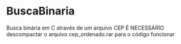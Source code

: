 # BuscaBinaria
Busca binária em C através de um arquivo CEP
É NECESSÁRIO  descompactar o arquivo cep_ordenado.rar para o código funcionar

